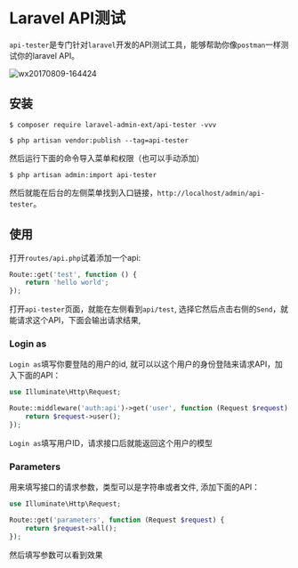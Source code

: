 # Laravel API测试

`api-tester`是专门针对`laravel`开发的API测试工具，能够帮助你像`postman`一样测试你的laravel API。

![wx20170809-164424](https://user-images.githubusercontent.com/1479100/29112946-1e32971c-7d22-11e7-8cc0-5b7ad25d084e.png)

## 安装

```shell
$ composer require laravel-admin-ext/api-tester -vvv

$ php artisan vendor:publish --tag=api-tester

```
然后运行下面的命令导入菜单和权限（也可以手动添加）

```shell
$ php artisan admin:import api-tester
```

然后就能在后台的左侧菜单找到入口链接，`http://localhost/admin/api-tester`。

## 使用

打开`routes/api.php`试着添加一个api:

```php
Route::get('test', function () {
    return 'hello world';
});
```

打开`api-tester`页面，就能在左侧看到`api/test`, 选择它然后点击右侧的`Send`，就能请求这个API，下面会输出请求结果, 

### Login as

`Login as`填写你要登陆的用户的id, 就可以以这个用户的身份登陆来请求API，加入下面的API：

```php
use Illuminate\Http\Request;

Route::middleware('auth:api')->get('user', function (Request $request) {
    return $request->user();
});
```
`Login as`填写用户ID，请求接口后就能返回这个用户的模型

### Parameters

用来填写接口的请求参数，类型可以是字符串或者文件, 添加下面的API：

```php
use Illuminate\Http\Request;

Route::get('parameters', function (Request $request) {
    return $request->all();
});
```

然后填写参数可以看到效果